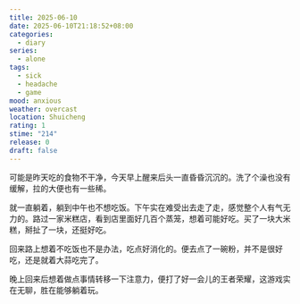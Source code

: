 ```yaml
---
title: 2025-06-10
date: 2025-06-10T21:18:52+08:00
categories:
  - diary
series:
  - alone
tags:
  - sick
  - headache
  - game
mood: anxious
weather: overcast
location: Shuicheng
rating: 1
stime: "214"
release: 0
draft: false
---
```

可能是昨天吃的食物不干净，今天早上醒来后头一直昏昏沉沉的。洗了个澡也没有缓解，拉的大便也有一些稀。

就一直躺着，躺到中午也不想吃饭。下午实在难受出去走了走，感觉整个人有气无力的。路过一家米糕店，看到店里面好几百个蒸笼，想着可能好吃。买了一块大米糕，掰扯了一块，还挺好吃。

回来路上想着不吃饭也不是办法，吃点好消化的。便去点了一碗粉，并不是很好吃，还是就着大蒜吃完了。

晚上回来后想着做点事情转移一下注意力，便打了好一会儿的王者荣耀，这游戏实在无聊，胜在能够躺着玩。
